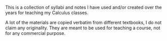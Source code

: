 This is a collection of syllabi and notes I have used and/or created over the years for teaching my Calculus classes. 

A lot of the materials are copied verbatim from different textbooks, I do not claim any originality. They are meant to be used for teaching a course, not for any commercial purpose.
